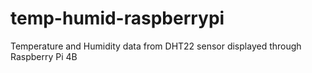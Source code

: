 # temp-humid-raspberrypi
Temperature and Humidity data from DHT22 sensor displayed through Raspberry Pi 4B
